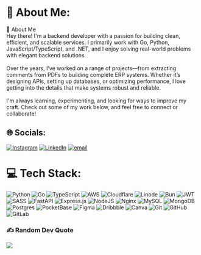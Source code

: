 # 💫 About Me:
👋 About Me<br>Hey there! I'm a backend developer with a passion for building clean, efficient, and scalable services. I primarily work with Go, Python, JavaScript/TypeScript, and .NET, and I enjoy solving real-world problems with elegant backend solutions.<br><br>Over the years, I’ve worked on a range of projects—from extracting comments from PDFs to building complete ERP systems. Whether it’s designing APIs, setting up databases, or optimizing performance, I love getting into the details that make systems robust and reliable.<br><br>I'm always learning, experimenting, and looking for ways to improve my craft. Check out some of my work below, and feel free to connect or collaborate!


## 🌐 Socials:
[![Instagram](https://img.shields.io/badge/Instagram-%23E4405F.svg?logo=Instagram&logoColor=white)](https://instagram.com/_vinothraja_) [![LinkedIn](https://img.shields.io/badge/LinkedIn-%230077B5.svg?logo=linkedin&logoColor=white)](https://linkedin.com/in/vinothrajat) [![email](https://img.shields.io/badge/Email-D14836?logo=gmail&logoColor=white)](mailto:vinothraja.t3@gmail.com) 

# 💻 Tech Stack:
![Python](https://img.shields.io/badge/python-3670A0?style=flat&logo=python&logoColor=ffdd54) ![Go](https://img.shields.io/badge/go-%2300ADD8.svg?style=flat&logo=go&logoColor=white) ![TypeScript](https://img.shields.io/badge/typescript-%23007ACC.svg?style=flat&logo=typescript&logoColor=white) ![AWS](https://img.shields.io/badge/AWS-%23FF9900.svg?style=flat&logo=amazon-aws&logoColor=white) ![Cloudflare](https://img.shields.io/badge/Cloudflare-F38020?style=flat&logo=Cloudflare&logoColor=white) ![Linode](https://img.shields.io/badge/linode-00A95C?style=flat&logo=linode&logoColor=white) ![Bun](https://img.shields.io/badge/Bun-%23000000.svg?style=flat&logo=bun&logoColor=white) ![JWT](https://img.shields.io/badge/JWT-black?style=flat&logo=JSON%20web%20tokens) ![SASS](https://img.shields.io/badge/SASS-hotpink.svg?style=flat&logo=SASS&logoColor=white) ![FastAPI](https://img.shields.io/badge/FastAPI-005571?style=flat&logo=fastapi) ![Express.js](https://img.shields.io/badge/express.js-%23404d59.svg?style=flat&logo=express&logoColor=%2361DAFB) ![NodeJS](https://img.shields.io/badge/node.js-6DA55F?style=flat&logo=node.js&logoColor=white) ![Nginx](https://img.shields.io/badge/nginx-%23009639.svg?style=flat&logo=nginx&logoColor=white) ![MySQL](https://img.shields.io/badge/mysql-4479A1.svg?style=flat&logo=mysql&logoColor=white) ![MongoDB](https://img.shields.io/badge/MongoDB-%234ea94b.svg?style=flat&logo=mongodb&logoColor=white) ![Postgres](https://img.shields.io/badge/postgres-%23316192.svg?style=flat&logo=postgresql&logoColor=white) ![PocketBase](https://img.shields.io/badge/pocketbase-%23b8dbe4.svg?style=flat&logo=Pocketbase&logoColor=black) ![Figma](https://img.shields.io/badge/figma-%23F24E1E.svg?style=flat&logo=figma&logoColor=white) ![Dribbble](https://img.shields.io/badge/Dribbble-EA4C89?style=flat&logo=dribbble&logoColor=white) ![Canva](https://img.shields.io/badge/Canva-%2300C4CC.svg?style=flat&logo=Canva&logoColor=white) ![Git](https://img.shields.io/badge/git-%23F05033.svg?style=flat&logo=git&logoColor=white) ![GitHub](https://img.shields.io/badge/github-%23121011.svg?style=flat&logo=github&logoColor=white) ![GitLab](https://img.shields.io/badge/gitlab-%23181717.svg?style=flat&logo=gitlab&logoColor=white)

### ✍️ Random Dev Quote
![](https://quotes-github-readme.vercel.app/api?type=horizontal&theme=radical)
